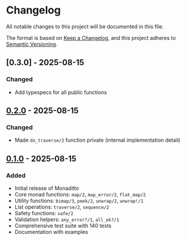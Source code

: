 # Changelog

All notable changes to this project will be documented in this file.

The format is based on [Keep a Changelog](https://keepachangelog.com/en/1.0.0/),
and this project adheres to [Semantic Versioning](https://semver.org/spec/v2.0.0.html).

## [0.3.0] - 2025-08-15

### Changed
- Add typespecs for all public functions

## [0.2.0] - 2025-08-15

### Changed
- Made `do_traverse/2` function private (internal implementation detail)

## [0.1.0] - 2025-08-15

### Added
- Initial release of Monaditto
- Core monad functions: `map/2`, `map_error/2`, `flat_map/2`
- Utility functions: `bimap/3`, `peek/2`, `unwrap/2`, `unwrap!/1`
- List operations: `traverse/2`, `sequence/2`
- Safety functions: `safe/2`
- Validation helpers: `any_error?/1`, `all_ok?/1`
- Comprehensive test suite with 140 tests
- Documentation with examples

[0.2.0]: https://github.com/bardoor/monaditto/releases/tag/v0.2.0
[0.1.0]: https://github.com/bardoor/monaditto/releases/tag/v0.1.0
